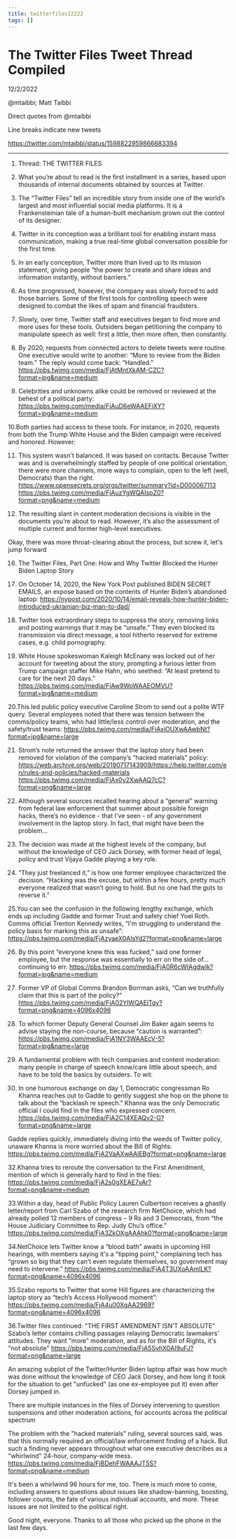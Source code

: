 ```yaml
---
title: twitterfiles12222
tags: []
---
```


# The Twitter Files Tweet Thread Compiled
12/2/2022

@mtaibbi; Matt Taibbi

Direct quotes from @mtaibbi

Line breaks indicate new tweets

https://twitter.com/mtaibbi/status/1598822959866683394
- - -

1. Thread: THE TWITTER FILES

2. What you’re about to read is the first installment in a series, based upon thousands of internal documents obtained by sources at Twitter.

3. The “Twitter Files” tell an incredible story from inside one of the world’s largest and most influential social media platforms. It is a Frankensteinian tale of a human-built mechanism grown out the control of its designer.

4. Twitter in its conception was a brilliant tool for enabling instant mass communication, making a true real-time global conversation possible for the first time.

5. In an early conception, Twitter more than lived up to its mission statement, giving people “the power to create and share ideas and information instantly, without barriers.”

6. As time progressed, however, the company was slowly forced to add those barriers. Some of the first tools for controlling speech were designed to combat the likes of spam and financial fraudsters.

7. Slowly, over time, Twitter staff and executives began to find more and more uses for these tools. Outsiders began petitioning the company to manipulate speech as well: first a little, then more often, then constantly.

8. By 2020, requests from connected actors to delete tweets were routine. One executive would write to another:  “More to review from the Biden team.” The reply would come back: “Handled.”
https://pbs.twimg.com/media/FjAtMntXkAM-CZC?format=jpg&name=medium

9. Celebrities and unknowns alike could be removed or reviewed at the behest of a political party:
https://pbs.twimg.com/media/FjAuD6eWAAEFiXY?format=jpg&name=medium

10.Both parties had access to these tools. For instance, in 2020, requests from both the Trump White House and the Biden campaign were received and honored. However:

11. This system wasn't balanced. It was based on contacts. Because Twitter was and is overwhelmingly staffed by people of one political orientation, there were more channels, more ways to complain, open to the left (well, Democrats) than the right.
https://www.opensecrets.org/orgs/twitter/summary?id=D000067113
https://pbs.twimg.com/media/FjAuzYgWQAIspZ0?format=png&name=medium

12. The resulting slant in content moderation decisions is visible in the documents you’re about to read. However, it’s also the assessment of multiple current and former high-level executives.

Okay, there was more throat-clearing about the process, but screw it, let's jump forward

16. The Twitter Files, Part One: How and Why Twitter Blocked the Hunter Biden Laptop Story

17. On October 14, 2020, the New York Post published BIDEN SECRET EMAILS, an expose based on the contents of Hunter Biden’s abandoned laptop:
https://nypost.com/2020/10/14/email-reveals-how-hunter-biden-introduced-ukrainian-biz-man-to-dad/

18. Twitter took extraordinary steps to suppress the story, removing links and posting warnings that it may be “unsafe.” They even blocked its transmission via direct message, a tool hitherto reserved for extreme cases, e.g. child pornography.

19. White House spokeswoman Kaleigh McEnany was locked out of her account for tweeting about the story, prompting a furious letter from Trump campaign staffer Mike Hahn, who seethed: “At least pretend to care for the next 20 days.”
https://pbs.twimg.com/media/FjAw9WoWAAEOMVU?format=jpg&name=medium

20.This led public policy executive Caroline Strom to send out a polite WTF query. Several employees noted that there was tension between the comms/policy teams, who had little/less control over moderation, and the safety/trust teams:
https://pbs.twimg.com/media/FjAxiOUXwAAwbNt?format=jpg&name=large

21. Strom’s note returned the answer that the laptop story had been removed for violation of the company’s “hacked materials” policy: 
https://web.archive.org/web/20190717143909/https://help.twitter.com/en/rules-and-policies/hacked-materials
https://pbs.twimg.com/media/FjAx0y2XwAAQ7cC?format=png&name=large

22. Although several sources recalled hearing about a “general” warning from federal law enforcement that summer about possible foreign hacks, there’s no evidence - that I've seen - of any government involvement in the laptop story. In fact, that might have been the problem...

23. The decision was made at the highest levels of the company, but without the knowledge of CEO Jack Dorsey, with former head of legal, policy and trust Vijaya Gadde playing a key role.

24. “They just freelanced it,” is how one former employee characterized the decision. “Hacking was the excuse, but within a few hours, pretty much everyone realized that wasn’t going to hold. But no one had the guts to reverse it.”

25.You can see the confusion in the following lengthy exchange, which ends up including Gadde and former Trust and safety chief Yoel Roth. Comms official Trenton Kennedy writes, “I'm struggling to understand the policy basis for marking this as unsafe”:
https://pbs.twimg.com/media/FjAzyaeX0AIsYd2?format=png&name=large

26. By this point “everyone knew this was fucked,” said one former employee, but the response was essentially to err on the side of… continuing to err.
https://pbs.twimg.com/media/FjA0R6cWIAgdwlk?format=jpg&name=medium

27. Former VP of Global Comms Brandon Borrman asks, “Can we truthfully claim that this is part of the policy?”
https://pbs.twimg.com/media/FjA02YIWQAElTqy?format=png&name=4096x4096

28. To which former Deputy General Counsel Jim Baker again seems to advise staying the non-course, because “caution is warranted”:
https://pbs.twimg.com/media/FjA1NY3WAAEcV-5?format=jpg&name=large

29. A fundamental problem with tech companies and content moderation: many people in charge of speech know/care little about speech, and have to be told the basics by outsiders. To wit:

30. In one humorous exchange on day 1, Democratic congressman Ro Khanna reaches out to Gadde to gently suggest she hop on the phone to talk about the “backlash re speech.” Khanna was the only Democratic official I could find in the files who expressed concern.
https://pbs.twimg.com/media/FjA2C14XEAQv2-G?format=png&name=large

Gadde replies quickly, immediately diving into the weeds of Twitter policy, unaware Khanna is more worried about the Bill of Rights:
https://pbs.twimg.com/media/FjA2VaAXwAAlEBg?format=png&name=large

32.Khanna tries to reroute the conversation to the First Amendment, mention of which is generally hard to find in the files:
https://pbs.twimg.com/media/FjA2s0gXEAE7vAr?format=png&name=medium

33.Within a day, head of Public Policy Lauren Culbertson receives a ghastly letter/report from Carl Szabo of the research firm NetChoice, which had already polled 12 members of congress – 9 Rs and 3 Democrats, from “the House Judiciary Committee to Rep. Judy Chu’s office.”
https://pbs.twimg.com/media/FjA3ZkOXgAAAhk0?format=png&name=large

34.NetChoice lets Twitter know a “blood bath” awaits in upcoming Hill hearings, with members saying it's a "tipping point," complaining tech has “grown so big that they can’t even regulate themselves, so government may need to intervene.”
https://pbs.twimg.com/media/FjA4T3UXoAAmlLK?format=png&name=4096x4096

35.Szabo reports to Twitter that some Hill figures are characterizing the laptop story as “tech’s Access Hollywood moment”:
https://pbs.twimg.com/media/FjA4u00XgAA2969?format=png&name=4096x4096

36.Twitter files continued: 
"THE FIRST AMENDMENT ISN’T ABSOLUTE” 
Szabo’s letter contains chilling passages relaying Democratic lawmakers’ attitudes. They want “more” moderation, and as for the Bill of Rights, it's "not absolute"
https://pbs.twimg.com/media/FjA5SvhX0AI9uFJ?format=png&name=large

An amazing subplot of the Twitter/Hunter Biden laptop affair was how much was done without the knowledge of CEO Jack Dorsey, and how long it took for the situation to get "unfucked" (as one ex-employee put it) even after Dorsey jumped in.

There are multiple instances in the files of Dorsey intervening to question suspensions and other moderation actions, for accounts across the political spectrum

The problem with the "hacked materials" ruling, several sources said, was that this normally required an official/law enforcement finding of a hack. But such a finding never appears throughout what one executive describes as a "whirlwind" 24-hour, company-wide mess.
https://pbs.twimg.com/media/FjBDehFWAAAJT5S?format=png&name=medium

It's been a whirlwind 96 hours for me, too. There is much more to come, including answers to questions about issues like shadow-banning, boosting, follower counts, the fate of various individual accounts, and more. These issues are not limited to the political right.

Good night, everyone. Thanks to all those who picked up the phone in the last few days.
